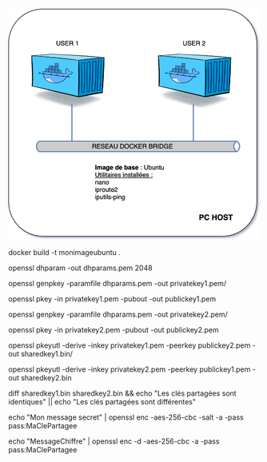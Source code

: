 ![Alt text](diffi.drawio.svg)

docker build -t monimageubuntu .

openssl dhparam -out dhparams.pem 2048

openssl genpkey -paramfile dhparams.pem -out privatekey1.pem/

openssl pkey -in privatekey1.pem -pubout -out publickey1.pem

openssl genpkey -paramfile dhparams.pem -out privatekey2.pem/

openssl pkey -in privatekey2.pem -pubout -out publickey2.pem

openssl pkeyutl -derive -inkey privatekey1.pem -peerkey publickey2.pem -out sharedkey1.bin/

openssl pkeyutl -derive -inkey privatekey2.pem -peerkey publickey1.pem -out sharedkey2.bin

diff sharedkey1.bin sharedkey2.bin && echo "Les clés partagées sont identiques" || echo "Les clés partagées sont différentes"

echo "Mon message secret" | openssl enc -aes-256-cbc -salt -a -pass pass:MaClePartagee

echo "MessageChiffre" | openssl enc -d -aes-256-cbc -a -pass pass:MaClePartagee
